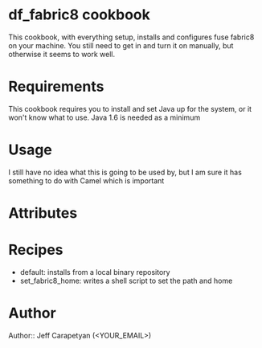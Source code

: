 # df_fabric8 cookbook
This cookbook, with everything setup, installs and configures fuse fabric8 on your machine. You still need to get in and turn it on manually, but otherwise it seems to work well.
# Requirements
This cookbook requires you to install and set Java up for the system, or it won't know what to use. Java 1.6 is needed as a minimum
# Usage
I still have no idea what this is going to be used by, but I am sure it has something to do with Camel which is important
# Attributes

# Recipes

* default: installs from a local binary repository
* set_fabric8_home: writes a shell script to set the path and home

# Author

Author:: Jeff Carapetyan (<YOUR_EMAIL>)
